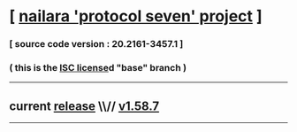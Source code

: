 
# [ [nailara 'protocol seven' project](http://src.nailara.net/) ]

### [ source code version : 20.2161-3457.1 ]

### ( this is the [ISC license](license)d "base" branch )
---
## current [release](https://github.com/anotherlink/nailara/releases) \\\\// [v1.58.7](https://github.com/anotherlink/nailara/releases/tag/v1.58.7)
---
